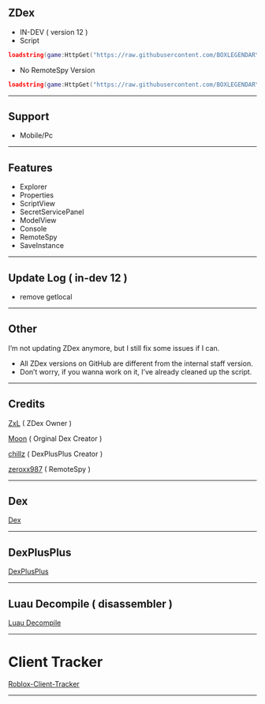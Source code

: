 ## ZDex 
* IN-DEV ( version 12 )
* Script
```lua
loadstring(game:HttpGet("https://raw.githubusercontent.com/BOXLEGENDARY/ZDex/main/ZDex1.lua"))()
```
* No RemoteSpy Version
```lua
loadstring(game:HttpGet("https://raw.githubusercontent.com/BOXLEGENDARY/ZDex/main/ZDex2.lua"))()
```

---

## Support
* Mobile/Pc

---

## Features
* Explorer
* Properties
* ScriptView
* SecretServicePanel
* ModelView
* Console
* RemoteSpy
* SaveInstance

---

## Update Log ( in-dev 12 )
* remove getlocal

---

## Other
I’m not updating ZDex anymore, but I still fix some issues if I can.
* All ZDex versions on GitHub are different from the internal staff version.
* Don’t worry, if you wanna work on it, I’ve already cleaned up the script.

---

## Credits
[ZxL](https://youtu.be/dQw4w9WgXcQ?si=IkAXjfO3Uf2UOJ9V) ( ZDex Owner )

[Moon](https://github.com/LorekeeperZinnia) ( Orginal Dex Creator )

[chillz](https://github.com/AZYsGithub) ( DexPlusPlus Creator )

[zeroxx987](https://scriptblox.com/script/Universal-Script-BootSpy-12998) ( RemoteSpy )

---

## Dex
[Dex](https://github.com/LorekeeperZinnia/Dex)

---

## DexPlusPlus
[DexPlusPlus](https://github.com/AZYsGithub/DexPlusPlus)

---

## Luau Decompile ( disassembler )
[Luau Decompile](https://github.com/BOXLEGENDARY/LuauDecompile)

---

# Client Tracker

[Roblox-Client-Tracker](https://github.com/MaximumADHD/Roblox-Client-Tracker)

---
